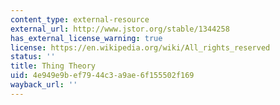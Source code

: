 ```yaml
---
content_type: external-resource
external_url: http://www.jstor.org/stable/1344258
has_external_license_warning: true
license: https://en.wikipedia.org/wiki/All_rights_reserved
status: ''
title: Thing Theory
uid: 4e949e9b-ef79-44c3-a9ae-6f155502f169
wayback_url: ''
---
```


